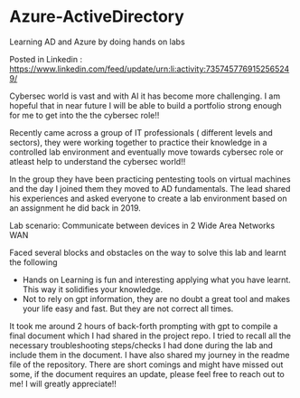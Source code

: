 # Azure-ActiveDirectory
Learning AD and Azure by doing hands on labs

Posted in Linkedin : https://www.linkedin.com/feed/update/urn:li:activity:7357457769152565249/

Cybersec world is vast and with AI it has become more challenging. I am hopeful that in near future I will be able to build a portfolio strong enough for me to get into the the cybersec role!!

Recently came across a group of IT professionals ( different levels and sectors), they were working together to practice their knowledge in a controlled lab environment and eventually move towards cybersec role or atleast help to understand the cybersec world!! 

In the group they have been practicing pentesting tools on virtual machines and the day I joined them they moved to AD fundamentals. The lead shared his experiences and asked everyone to create a lab environment based on an assignment he did back in 2019. 

Lab scenario: Communicate between devices in 2 Wide Area Networks WAN 

Faced several blocks and obstacles on the way to solve this lab and learnt the following 
 - Hands on Learning is fun and interesting applying what you have learnt. This way it solidifies your knowledge. 
- Not to rely on gpt information, they are no doubt a great tool and makes your life easy and fast. But they are not correct all times. 

It took me around 2 hours of back-forth prompting with gpt to compile a final document which I had shared in the project repo. I tried to recall all the necessary troubleshooting steps/checks I had done during the lab and include them in the document. I have also shared my journey in the readme file of the repository.
There are short comings and might have missed out some, if the document requires an update, please feel free to reach out to me! I will greatly appreciate!!
